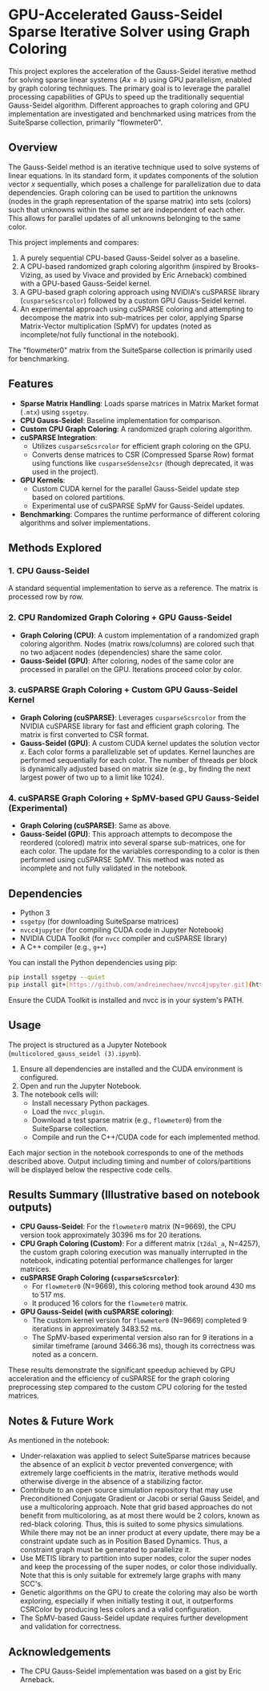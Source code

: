 # GPU-Accelerated Gauss-Seidel Sparse Iterative Solver using Graph Coloring

This project explores the acceleration of the Gauss-Seidel iterative method for solving sparse linear systems ($Ax = b$) using GPU parallelism, enabled by graph coloring techniques. The primary goal is to leverage the parallel processing capabilities of GPUs to speed up the traditionally sequential Gauss-Seidel algorithm. Different approaches to graph coloring and GPU implementation are investigated and benchmarked using matrices from the SuiteSparse collection, primarily "flowmeter0".

## Overview

The Gauss-Seidel method is an iterative technique used to solve systems of linear equations. In its standard form, it updates components of the solution vector $x$ sequentially, which poses a challenge for parallelization due to data dependencies. Graph coloring can be used to partition the unknowns (nodes in the graph representation of the sparse matrix) into sets (colors) such that unknowns within the same set are independent of each other. This allows for parallel updates of all unknowns belonging to the same color.

This project implements and compares:
1.  A purely sequential CPU-based Gauss-Seidel solver as a baseline.
2.  A CPU-based randomized graph coloring algorithm (inspired by Brooks-Vizing, as used by Vivace and provided by Eric Arneback) combined with a GPU-based Gauss-Seidel kernel.
3.  A GPU-based graph coloring approach using NVIDIA's cuSPARSE library (`cusparseScsrcolor`) followed by a custom GPU Gauss-Seidel kernel.
4.  An experimental approach using cuSPARSE coloring and attempting to decompose the matrix into sub-matrices per color, applying Sparse Matrix-Vector multiplication (SpMV) for updates (noted as incomplete/not fully functional in the notebook).

The "flowmeter0" matrix from the SuiteSparse collection is primarily used for benchmarking.

## Features

* **Sparse Matrix Handling**: Loads sparse matrices in Matrix Market format (`.mtx`) using `ssgetpy`.
* **CPU Gauss-Seidel**: Baseline implementation for comparison.
* **Custom CPU Graph Coloring**: A randomized graph coloring algorithm.
* **cuSPARSE Integration**:
    * Utilizes `cusparseScsrcolor` for efficient graph coloring on the GPU.
    * Converts dense matrices to CSR (Compressed Sparse Row) format using functions like `cusparseSdense2csr` (though deprecated, it was used in the project).
* **GPU Kernels**:
    * Custom CUDA kernel for the parallel Gauss-Seidel update step based on colored partitions.
    * Experimental use of cuSPARSE SpMV for Gauss-Seidel updates.
* **Benchmarking**: Compares the runtime performance of different coloring algorithms and solver implementations.

## Methods Explored

### 1. CPU Gauss-Seidel
A standard sequential implementation to serve as a reference. The matrix is processed row by row.

### 2. CPU Randomized Graph Coloring + GPU Gauss-Seidel
* **Graph Coloring (CPU)**: A custom implementation of a randomized graph coloring algorithm. Nodes (matrix rows/columns) are colored such that no two adjacent nodes (dependencies) share the same color.
* **Gauss-Seidel (GPU)**: After coloring, nodes of the same color are processed in parallel on the GPU. Iterations proceed color by color.

### 3. cuSPARSE Graph Coloring + Custom GPU Gauss-Seidel Kernel
* **Graph Coloring (cuSPARSE)**: Leverages `cusparseScsrcolor` from the NVIDIA cuSPARSE library for fast and efficient graph coloring. The matrix is first converted to CSR format.
* **Gauss-Seidel (GPU)**: A custom CUDA kernel updates the solution vector $x$. Each color forms a parallelizable set of updates. Kernel launches are performed sequentially for each color. The number of threads per block is dynamically adjusted based on matrix size (e.g., by finding the next largest power of two up to a limit like 1024).

### 4. cuSPARSE Graph Coloring + SpMV-based GPU Gauss-Seidel (Experimental)
* **Graph Coloring (cuSPARSE)**: Same as above.
* **Gauss-Seidel (GPU)**: This approach attempts to decompose the reordered (colored) matrix into several sparse sub-matrices, one for each color. The update for the variables corresponding to a color is then performed using cuSPARSE SpMV. This method was noted as incomplete and not fully validated in the notebook.

## Dependencies

* Python 3
* `ssgetpy` (for downloading SuiteSparse matrices)
* `nvcc4jupyter` (for compiling CUDA code in Jupyter Notebook)
* NVIDIA CUDA Toolkit (for `nvcc` compiler and cuSPARSE library)
* A C++ compiler (e.g., `g++`)

You can install the Python dependencies using pip:
```bash
pip install ssgetpy --quiet
pip install git+[https://github.com/andreinechaev/nvcc4jupyter.git](https://github.com/andreinechaev/nvcc4jupyter.git) --quiet
```
Ensure the CUDA Toolkit is installed and nvcc is in your system's PATH.

## Usage

The project is structured as a Jupyter Notebook (`multicolored_gauss_seidel (3).ipynb`).
1.  Ensure all dependencies are installed and the CUDA environment is configured.
2.  Open and run the Jupyter Notebook.
3.  The notebook cells will:
    * Install necessary Python packages.
    * Load the `nvcc_plugin`.
    * Download a test sparse matrix (e.g., `flowmeter0`) from the SuiteSparse collection.
    * Compile and run the C++/CUDA code for each implemented method.

Each major section in the notebook corresponds to one of the methods described above. Output including timing and number of colors/partitions will be displayed below the respective code cells.

## Results Summary (Illustrative based on notebook outputs)

* **CPU Gauss-Seidel**: For the `flowmeter0` matrix (N=9669), the CPU version took approximately 30396 ms for 20 iterations.
* **CPU Graph Coloring (Custom)**: For a different matrix (`t2dal_a`, N=4257), the custom graph coloring execution was manually interrupted in the notebook, indicating potential performance challenges for larger matrices.
* **cuSPARSE Graph Coloring (`cusparseScsrcolor`)**:
    * For `flowmeter0` (N=9669), this coloring method took around 430 ms to 517 ms.
    * It produced 16 colors for the `flowmeter0` matrix.
* **GPU Gauss-Seidel (with cuSPARSE coloring)**:
    * The custom kernel version for `flowmeter0` (N=9669) completed 9 iterations in approximately 3483.52 ms.
    * The SpMV-based experimental version also ran for 9 iterations in a similar timeframe (around 3466.36 ms), though its correctness was noted as a concern.

These results demonstrate the significant speedup achieved by GPU acceleration and the efficiency of cuSPARSE for the graph coloring preprocessing step compared to the custom CPU coloring for the tested matrices.

## Notes & Future Work

As mentioned in the notebook:
* Under-relaxation was applied to select SuiteSparse matrices because the absence of an explicit $b$ vector prevented convergence; with extremely large coefficients in the matrix, iterative methods would otherwise diverge in the absence of a stabilizing factor.
* Contribute to an open source simulation repository that may use Preconditioned Conjugate Gradient or Jacobi or serial Gauss Seidel, and use a multicoloring approach. Note that grid based approaches do not benefit from multicoloring, as at most there would be 2 colors, known as red-black coloring. Thus, this is suited to some physics simulations. While there may not be an inner product at every update, there may be a constraint update such as in Position Based Dynamics. Thus, a constraint graph must be generated to parallelize it.
* Use METIS library to partition into super nodes, color the super nodes and keep the processing of the super nodes, or color those individually. Note that this is only suitable for extremely large graphs with many SCC's.
* Genetic algorithms on the GPU to create the coloring may also be worth exploring, especially if when initially testing it out, it outperforms CSRColor by producing less colors and a valid configuration.
* The SpMV-based Gauss-Seidel update requires further development and validation for correctness.

## Acknowledgements

* The CPU Gauss-Seidel implementation was based on a gist by Eric Arneback.
